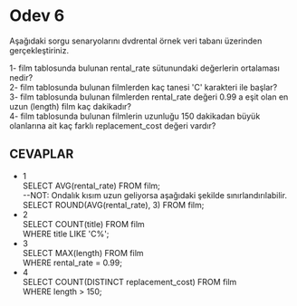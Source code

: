 # Odev 6
Aşağıdaki sorgu senaryolarını dvdrental örnek veri tabanı üzerinden gerçekleştiriniz.

1- film tablosunda bulunan rental_rate sütunundaki değerlerin ortalaması nedir?  
2- film tablosunda bulunan filmlerden kaç tanesi 'C' karakteri ile başlar?  
3- film tablosunda bulunan filmlerden rental_rate değeri 0.99 a eşit olan en uzun (length) film kaç dakikadır?  
4- film tablosunda bulunan filmlerin uzunluğu 150 dakikadan büyük olanlarına ait kaç farklı replacement_cost değeri vardır? 

## CEVAPLAR
- 1  
SELECT AVG(rental_rate) FROM film;  
--NOT: Ondalık kısım uzun geliyorsa aşağıdaki şekilde sınırlandırılabilir.  
SELECT ROUND(AVG(rental_rate), 3) FROM film;
- 2  
  SELECT COUNT(title) FROM film  
  WHERE title LIKE 'C%';
- 3  
  SELECT MAX(length) FROM film  
  WHERE rental_rate = 0.99;
- 4  
  SELECT COUNT(DISTINCT replacement_cost) FROM film  
  WHERE length > 150;
